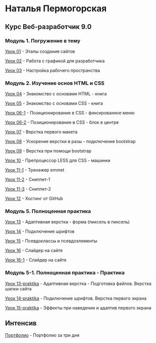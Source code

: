 # Наталья Пермогорская
## Курс Веб-разработчик 9.0

### Модуль 1. Погружение в тему

[Урок 01](https://cloud.mail.ru/public/8jte/y8VT1qNX3 "Этапы создания сайтов") - Этапы создания сайтов

[Урок 02](https://cloud.mail.ru/public/52Wi/rsML3DZcG "Работа с графикой для разработчика") - Работа с графикой для разработчика

[Урок 03](https://cloud.mail.ru/public/Ddx5/R7jYxEbwF "Настройка рабочего пространства") - Настройка рабочего пространства

### Модуль 2. Изучение основ HTML и CSS

[Урок 04](https://nati-moriheja.github.io/lesson-4/ "Знакомство с основами HTML") - Знакомство с основами HTML - книга

[Урок 05](https://nati-moriheja.github.io/lesson-5/ "Знакомство с основами CSS") - Знакомство с основами CSS - книга

[Урок 06-1](https://nati-moriheja.github.io/lesson-6-1/ "Позиционирование в CSS - фиксированное меню") - Позиционирование в CSS - фиксированное меню

[Урок 06-2](https://nati-moriheja.github.io/lesson-6-2/ "Позиционирование в CSS - блок в центре ") - Позиционирование в CSS - блок в центре

[Урок 07](https://nati-moriheja.github.io/lesson-7/ "Верстка первого макета") - Верстка первого макета

[Урок 08](https://nati-moriheja.github.io/lesson-8/ "Ускорение верстки в разы") - Ускорение верстки в разы - подключение bootstrap

[Урок 09](https://nati-moriheja.github.io/lesson-9/ "Верстка при помощи bootstrap") - Верстка при помощи bootstrap

[Урок 10](https://nati-moriheja.github.io/lesson-10/ "Препроцессор LESS для CSS") - Препроцессор LESS для CSS - машинки

[Урок 11-1](https://cloud.mail.ru/public/JyEQ/hWjTFy8vA "Тренажер emmet ") - Тренажер emmet 

[Урок 11-2](https://cloud.mail.ru/public/539E/QontYnXg1 "Сниппет") - Сниппет-1

[Урок 11-3](https://cloud.mail.ru/public/9GVw/gLQRuJ7re "Сниппеты") - Сниппет-2

[Урок 12](https://nati-moriheja.github.io/ "Хостинг от GitHub") - Хостинг от GitHub

### Модуль 5. Полноценная практика

[Урок 13](https://nati-moriheja.github.io/lesson-13/ "Адаптивная верстка") - Адаптивная верстка - форма (пиксель в пиксель)

[Урок 14](https://nati-moriheja.github.io/lesson-14/ "Подключение шрифтов") - Подключение шрифтов 

[Урок 15](https://nati-moriheja.github.io/lesson-15/ "Псевдоклассы и псевдоэлементы") - Псевдоклассы и псевдоэлементы

[Урок 16](https://nati-moriheja.github.io/lesson-16/ "Слайдер на сайте") - Слайдер на сайте

[Урок 16-1](https://nati-moriheja.github.io/lesson-16-1/ "Слайдер на сайте") - Слайдер на сайте
### Модуль 5-1. Полноценная практика - Практика

[Урок 13-praktika](https://nati-moriheja.github.io/lesson-13-praktika/ "Верстка шапки сайта") - Адаптивная верстка - Подготовка файлов. Верстка шапки сайта

[Урок 14-praktika](https://nati-moriheja.github.io/lesson-14-praktika/ "Подключение шрифтов. Верстка первого экрана") - Подключение шрифтов. Верстка первого экрана

[Урок 15-praktika](https://nati-moriheja.github.io/lesson-15-praktika/ "Эффекты при наведении и адаптив первого экрана") - Эффекты при наведении и адаптив первого экрана


## Интенсив

[Портфолио](https://nati-moriheja.github.io/intensiv// "Портфолио за три дня") - Портфолио за три дня



